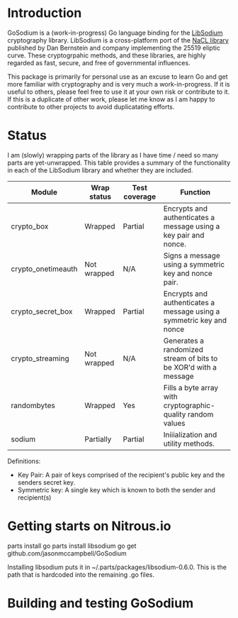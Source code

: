 
# Introduction
GoSodium is a (work-in-progress) Go language binding for the [LibSodium](https://github.com/jedisct1/libsodium) cryptography 
library. LibSodium is a cross-platform port of the [NaCL library](http://nacl.cr.yp.to/) published by Dan Bernstein and
company implementing the 25519 eliptic curve. These cryptogrpahic methods, and these libraries, are highly regarded as
fast, secure, and free of governmental influences.

This package is primarily for personal use as an excuse to learn Go and get more familiar with cryptography and is
very much a work-in-progress. If it is useful to others, please feel free to use it at your own risk or contribute to
it. If this is a duplicate of other work, please let me know as I am happy to contribute to other projects to avoid
duplicatating efforts.

# Status

I am (slowly) wrapping parts of the library as I have time / need so many parts are yet-unwrapped. This table provides
a summary of the functionality in each of the LibSodium library and whether they are included.

Module             | Wrap status | Test coverage | Function
-----------------  | ----------- | ------------- | --------------------------------
crypto_box         | Wrapped     | Partial       | Encrypts and authenticates a message using a key pair and nonce.
crypto_onetimeauth | Not wrapped | N/A           | Signs a message using a symmetric key and nonce pair.
crypto_secret_box  | Wrapped     | Partial       | Encrypts and authenticates a message using a symmetric key and nonce
crypto_streaming   | Not wrapped | N/A           | Generates a randomized stream of bits to be XOR'd with a message
randombytes        | Wrapped     | Yes           | Fills a byte array with cryptographic-quality random values
sodium             | Partially   | Partial       | Iniiialization and utility methods.

Definitions:

* Key Pair: A pair of keys comprised of the recipient's public key and the senders secret key.
* Symmetric key: A single key which is known to both the sender and recipient(s)


# Getting starts on Nitrous.io

parts install go
parts install libsodium
go get github.com/jasonmccampbell/GoSodium

Installing libsodium puts it in ~/.parts/packages/libsodium-0.6.0. This is the path that is hardcoded into
the remaining .go files. 

# Building and testing GoSodium

